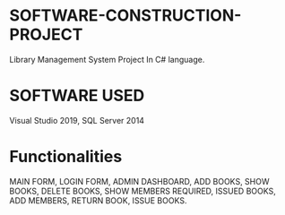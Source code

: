 # SOFTWARE-CONSTRUCTION-PROJECT
Library Management System
Project In C# language.
# SOFTWARE USED
Visual Studio 2019,
SQL Server 2014
# Functionalities
MAIN FORM,
LOGIN FORM,
ADMIN DASHBOARD,
ADD BOOKS,
SHOW BOOKS,
DELETE BOOKS,
SHOW MEMBERS REQUIRED,
ISSUED BOOKS,
ADD MEMBERS,
RETURN BOOK,
ISSUE BOOKS.

